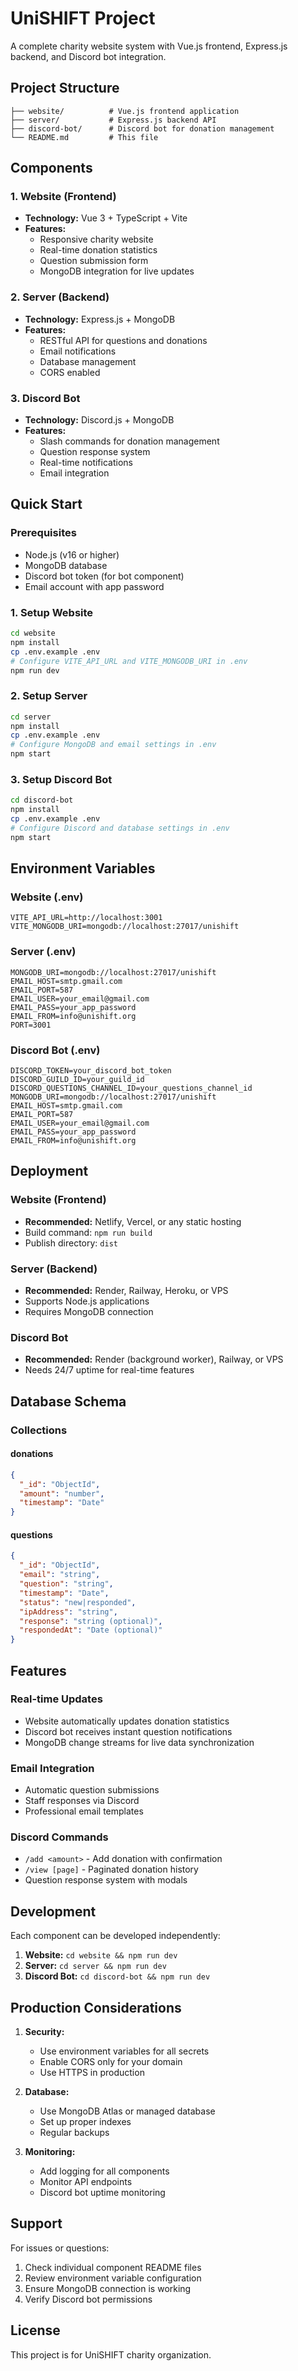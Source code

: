 # UniSHIFT Project

A complete charity website system with Vue.js frontend, Express.js backend, and Discord bot integration.

## Project Structure

```
├── website/          # Vue.js frontend application
├── server/           # Express.js backend API
├── discord-bot/      # Discord bot for donation management
└── README.md         # This file
```

## Components

### 1. Website (Frontend)
- **Technology:** Vue 3 + TypeScript + Vite
- **Features:** 
  - Responsive charity website
  - Real-time donation statistics
  - Question submission form
  - MongoDB integration for live updates

### 2. Server (Backend)
- **Technology:** Express.js + MongoDB
- **Features:**
  - RESTful API for questions and donations
  - Email notifications
  - Database management
  - CORS enabled

### 3. Discord Bot
- **Technology:** Discord.js + MongoDB
- **Features:**
  - Slash commands for donation management
  - Question response system
  - Real-time notifications
  - Email integration

## Quick Start

### Prerequisites
- Node.js (v16 or higher)
- MongoDB database
- Discord bot token (for bot component)
- Email account with app password

### 1. Setup Website
```bash
cd website
npm install
cp .env.example .env
# Configure VITE_API_URL and VITE_MONGODB_URI in .env
npm run dev
```

### 2. Setup Server
```bash
cd server
npm install
cp .env.example .env
# Configure MongoDB and email settings in .env
npm start
```

### 3. Setup Discord Bot
```bash
cd discord-bot
npm install
cp .env.example .env
# Configure Discord and database settings in .env
npm start
```

## Environment Variables

### Website (.env)
```
VITE_API_URL=http://localhost:3001
VITE_MONGODB_URI=mongodb://localhost:27017/unishift
```

### Server (.env)
```
MONGODB_URI=mongodb://localhost:27017/unishift
EMAIL_HOST=smtp.gmail.com
EMAIL_PORT=587
EMAIL_USER=your_email@gmail.com
EMAIL_PASS=your_app_password
EMAIL_FROM=info@unishift.org
PORT=3001
```

### Discord Bot (.env)
```
DISCORD_TOKEN=your_discord_bot_token
DISCORD_GUILD_ID=your_guild_id
DISCORD_QUESTIONS_CHANNEL_ID=your_questions_channel_id
MONGODB_URI=mongodb://localhost:27017/unishift
EMAIL_HOST=smtp.gmail.com
EMAIL_PORT=587
EMAIL_USER=your_email@gmail.com
EMAIL_PASS=your_app_password
EMAIL_FROM=info@unishift.org
```

## Deployment

### Website (Frontend)
- **Recommended:** Netlify, Vercel, or any static hosting
- Build command: `npm run build`
- Publish directory: `dist`

### Server (Backend)
- **Recommended:** Render, Railway, Heroku, or VPS
- Supports Node.js applications
- Requires MongoDB connection

### Discord Bot
- **Recommended:** Render (background worker), Railway, or VPS
- Needs 24/7 uptime for real-time features

## Database Schema

### Collections

#### donations
```json
{
  "_id": "ObjectId",
  "amount": "number",
  "timestamp": "Date"
}
```

#### questions
```json
{
  "_id": "ObjectId",
  "email": "string",
  "question": "string",
  "timestamp": "Date",
  "status": "new|responded",
  "ipAddress": "string",
  "response": "string (optional)",
  "respondedAt": "Date (optional)"
}
```

## Features

### Real-time Updates
- Website automatically updates donation statistics
- Discord bot receives instant question notifications
- MongoDB change streams for live data synchronization

### Email Integration
- Automatic question submissions
- Staff responses via Discord
- Professional email templates

### Discord Commands
- `/add <amount>` - Add donation with confirmation
- `/view [page]` - Paginated donation history
- Question response system with modals

## Development

Each component can be developed independently:

1. **Website:** `cd website && npm run dev`
2. **Server:** `cd server && npm run dev`
3. **Discord Bot:** `cd discord-bot && npm run dev`

## Production Considerations

1. **Security:**
   - Use environment variables for all secrets
   - Enable CORS only for your domain
   - Use HTTPS in production

2. **Database:**
   - Use MongoDB Atlas or managed database
   - Set up proper indexes
   - Regular backups

3. **Monitoring:**
   - Add logging for all components
   - Monitor API endpoints
   - Discord bot uptime monitoring

## Support

For issues or questions:
1. Check individual component README files
2. Review environment variable configuration
3. Ensure MongoDB connection is working
4. Verify Discord bot permissions

## License

This project is for UniSHIFT charity organization.